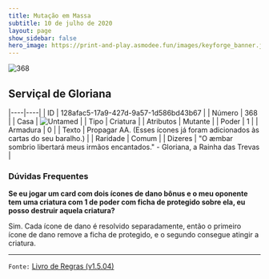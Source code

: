 ```yaml
---
title: Mutação em Massa
subtitle: 10 de julho de 2020
layout: page
show_sidebar: false
hero_image: https://print-and-play.asmodee.fun/images/keyforge_banner.jpg
---
```


![368](https://cdn.keyforgegame.com/media/card_front/pt/479_368_4R7RMFG3HCPP_pt.png)

## Serviçal de Gloriana

|----|----|
| ID | 128afac5-17a9-427d-9a57-1d586bd43b67 |
| Número | 368 |
| Casa | ![Untamed](https://archonarcana.com/images/thumb/b/bd/Untamed.png/22px-Untamed.png "Indomados") |
| Tipo | Criatura |
| Atributos | Mutante |
| Poder | 1 |
| Armadura | 0 |
| Texto | Propagar AA. (Esses ícones já foram adicionados às cartas do seu baralho.) |
| Raridade | Comum |
| Dizeres | "O æmbar sombrio libertará meus irmãos encantados." - Gloriana, a Rainha das Trevas |

### Dúvidas Frequentes

**Se eu jogar um card com dois ícones de dano bônus e o meu
oponente tem uma criatura com 1 de poder com ficha de protegido
sobre ela, eu posso destruir aquela criatura?**

Sim. Cada ícone de dano é resolvido separadamente, então o primeiro
ícone de dano remove a ficha de protegido, e o segundo consegue
atingir a criatura.

<hr/>

`Fonte:` [Livro de Regras (v1.5.04)](https://drive.google.com/open?id=14pM1J8ZR_4hZbGFZt-ArQdAGsHCPEQdE)
